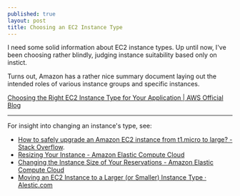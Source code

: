 ```yaml
---
published: true
layout: post
title: Choosing an EC2 Instance Type
---
```


I need some solid information about EC2 instance types. Up until now, I've been choosing rather blindly, judging instance suitability based only on instict.

Turns out, Amazon has a rather nice summary document laying out the intended roles of various instance groups and specific instances.

[Choosing the Right EC2 Instance Type for Your Application | AWS Official Blog](https://aws.amazon.com/blogs/aws/choosing-the-right-ec2-instance-type-for-your-application/)

---

For insight into changing an instance's type, see:
* [How to safely upgrade an Amazon EC2 instance from t1.micro to large? - Stack Overflow](http://stackoverflow.com/questions/5898308/how-to-safely-upgrade-an-amazon-ec2-instance-from-t1-micro-to-large).
* [Resizing Your Instance - Amazon Elastic Compute Cloud](http://docs.aws.amazon.com/AWSEC2/latest/UserGuide/ec2-instance-resize.html)
* [Changing the Instance Size of Your Reservations - Amazon Elastic Compute Cloud](http://docs.aws.amazon.com/AWSEC2/latest/UserGuide/ri-modification-instancemove.html)
* [Moving an EC2 Instance to a Larger (or Smaller) Instance Type · Alestic.com](https://alestic.com/2011/02/ec2-change-type/)

